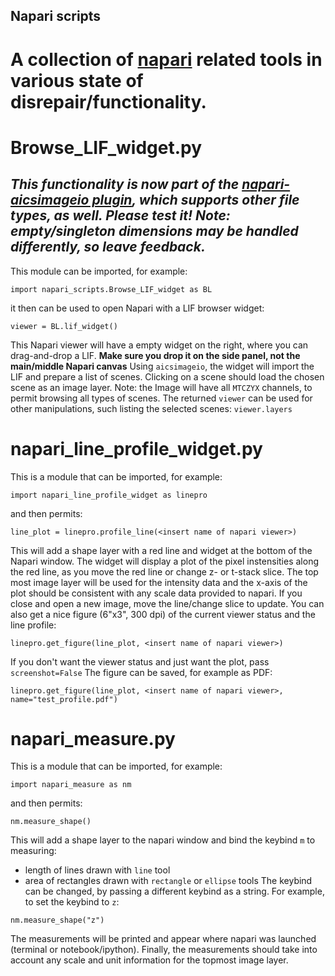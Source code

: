 ## Napari scripts
# A collection of [napari](https://napari.org) related tools in various state of disrepair/functionality.

# Browse_LIF_widget.py
## *This functionality is now part of the [napari-aicsimageio plugin](https://github.com/AllenCellModeling/napari-aicsimageio), which supports other file types, as well. Please test it! Note: empty/singleton dimensions may be handled differently, so leave feedback.*

This module can be imported, for example:
```
import napari_scripts.Browse_LIF_widget as BL
```
it then can be used to open Napari with a LIF browser widget:
```
viewer = BL.lif_widget()
```
This Napari viewer will have a empty widget on the right, where you can drag-and-drop a LIF. **Make sure you drop it on the side panel, not the main/middle Napari canvas** Using `aicsimageio`, the widget will import the LIF and prepare a list of scenes. Clicking on a scene should load the chosen scene as an image layer. Note: the Image will have all `MTCZYX` channels, to permit browsing all types of scenes. The returned `viewer` can be used for other manipulations, such listing the selected scenes: `viewer.layers`


# napari_line_profile_widget.py
This is a module that can be imported, for example:
```
import napari_line_profile_widget as linepro
```
and then permits:
```
line_plot = linepro.profile_line(<insert name of napari viewer>) 
```
This will add a shape layer with a red line and widget at the bottom of the Napari window. 
The widget will display a plot of the pixel instensities along the red line, as you move the red line or change z- or t-stack slice.
The top most image layer will be used for the intensity data and the x-axis of the plot should be consistent with any scale data provided to napari. If you close and open a new image, move the line/change slice to update.
You can also get a nice figure (6"x3", 300 dpi) of the current viewer status and the line profile:
```
linepro.get_figure(line_plot, <insert name of napari viewer>)
```
If you don't want the viewer status and just want the plot, pass `screenshot=False`
The figure can be saved, for example as PDF:
```
linepro.get_figure(line_plot, <insert name of napari viewer>, name="test_profile.pdf")
```

# napari_measure.py
This is a module that can be imported, for example:
```
import napari_measure as nm
```
and then permits:
```
nm.measure_shape()
```
This will add a shape layer to the napari window and bind the keybind `m` to measuring:
- length of lines drawn with `line` tool
- area of rectangles drawn with `rectangle` or `ellipse` tools
The keybind can be changed, by passing a different keybind as a string. For example, to set the keybind to `z`:
```
nm.measure_shape("z")
```
The measurements will be printed and appear where napari was launched (terminal or notebook/ipython). Finally, the measurements should take into account any scale and unit information for the topmost image layer.
